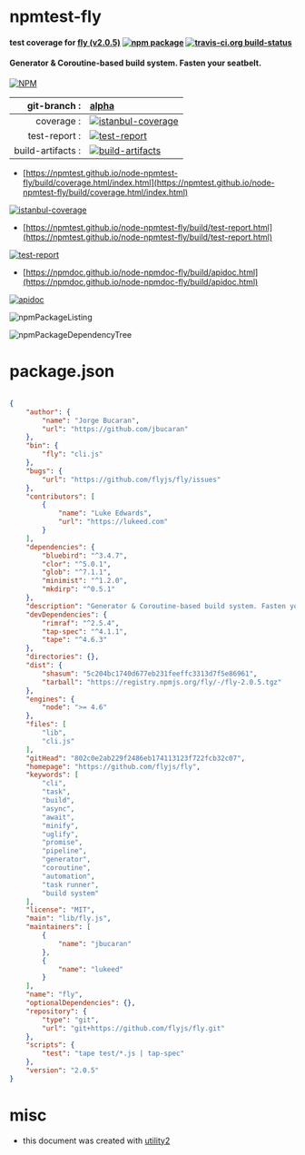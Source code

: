 # npmtest-fly

#### test coverage for  [fly (v2.0.5)](https://github.com/flyjs/fly)  [![npm package](https://img.shields.io/npm/v/npmtest-fly.svg?style=flat-square)](https://www.npmjs.org/package/npmtest-fly) [![travis-ci.org build-status](https://api.travis-ci.org/npmtest/node-npmtest-fly.svg)](https://travis-ci.org/npmtest/node-npmtest-fly)

#### Generator & Coroutine-based build system. Fasten your seatbelt.

[![NPM](https://nodei.co/npm/fly.png?downloads=true&downloadRank=true&stars=true)](https://www.npmjs.com/package/fly)

| git-branch : | [alpha](https://github.com/npmtest/node-npmtest-fly/tree/alpha)|
|--:|:--|
| coverage : | [![istanbul-coverage](https://npmtest.github.io/node-npmtest-fly/build/coverage.badge.svg)](https://npmtest.github.io/node-npmtest-fly/build/coverage.html/index.html)|
| test-report : | [![test-report](https://npmtest.github.io/node-npmtest-fly/build/test-report.badge.svg)](https://npmtest.github.io/node-npmtest-fly/build/test-report.html)|
| build-artifacts : | [![build-artifacts](https://npmtest.github.io/node-npmtest-fly/glyphicons_144_folder_open.png)](https://github.com/npmtest/node-npmtest-fly/tree/gh-pages/build)|

- [https://npmtest.github.io/node-npmtest-fly/build/coverage.html/index.html](https://npmtest.github.io/node-npmtest-fly/build/coverage.html/index.html)

[![istanbul-coverage](https://npmtest.github.io/node-npmtest-fly/build/screenCapture.buildCi.browser.%252Ftmp%252Fbuild%252Fcoverage.lib.html.png)](https://npmtest.github.io/node-npmtest-fly/build/coverage.html/index.html)

- [https://npmtest.github.io/node-npmtest-fly/build/test-report.html](https://npmtest.github.io/node-npmtest-fly/build/test-report.html)

[![test-report](https://npmtest.github.io/node-npmtest-fly/build/screenCapture.buildCi.browser.%252Ftmp%252Fbuild%252Ftest-report.html.png)](https://npmtest.github.io/node-npmtest-fly/build/test-report.html)

- [https://npmdoc.github.io/node-npmdoc-fly/build/apidoc.html](https://npmdoc.github.io/node-npmdoc-fly/build/apidoc.html)

[![apidoc](https://npmdoc.github.io/node-npmdoc-fly/build/screenCapture.buildCi.browser.%252Ftmp%252Fbuild%252Fapidoc.html.png)](https://npmdoc.github.io/node-npmdoc-fly/build/apidoc.html)

![npmPackageListing](https://npmtest.github.io/node-npmtest-fly/build/screenCapture.npmPackageListing.svg)

![npmPackageDependencyTree](https://npmtest.github.io/node-npmtest-fly/build/screenCapture.npmPackageDependencyTree.svg)



# package.json

```json

{
    "author": {
        "name": "Jorge Bucaran",
        "url": "https://github.com/jbucaran"
    },
    "bin": {
        "fly": "cli.js"
    },
    "bugs": {
        "url": "https://github.com/flyjs/fly/issues"
    },
    "contributors": [
        {
            "name": "Luke Edwards",
            "url": "https://lukeed.com"
        }
    ],
    "dependencies": {
        "bluebird": "^3.4.7",
        "clor": "^5.0.1",
        "glob": "^7.1.1",
        "minimist": "^1.2.0",
        "mkdirp": "^0.5.1"
    },
    "description": "Generator & Coroutine-based build system. Fasten your seatbelt.",
    "devDependencies": {
        "rimraf": "^2.5.4",
        "tap-spec": "^4.1.1",
        "tape": "^4.6.3"
    },
    "directories": {},
    "dist": {
        "shasum": "5c204bc1740d677eb231feeffc3313d7f5e86961",
        "tarball": "https://registry.npmjs.org/fly/-/fly-2.0.5.tgz"
    },
    "engines": {
        "node": ">= 4.6"
    },
    "files": [
        "lib",
        "cli.js"
    ],
    "gitHead": "802c0e2ab229f2486eb174113123f722fcb32c07",
    "homepage": "https://github.com/flyjs/fly",
    "keywords": [
        "cli",
        "task",
        "build",
        "async",
        "await",
        "minify",
        "uglify",
        "promise",
        "pipeline",
        "generator",
        "coroutine",
        "automation",
        "task runner",
        "build system"
    ],
    "license": "MIT",
    "main": "lib/fly.js",
    "maintainers": [
        {
            "name": "jbucaran"
        },
        {
            "name": "lukeed"
        }
    ],
    "name": "fly",
    "optionalDependencies": {},
    "repository": {
        "type": "git",
        "url": "git+https://github.com/flyjs/fly.git"
    },
    "scripts": {
        "test": "tape test/*.js | tap-spec"
    },
    "version": "2.0.5"
}
```



# misc
- this document was created with [utility2](https://github.com/kaizhu256/node-utility2)
